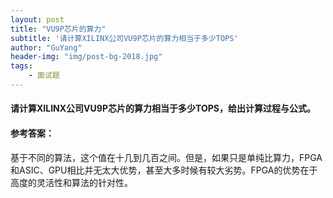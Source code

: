 ```yaml
---
layout: post
title: "VU9P芯片的算力"
subtitle: '请计算XILINX公司VU9P芯片的算力相当于多少TOPS'
author: "GuYang"
header-img: "img/post-bg-2018.jpg"
tags:    
    - 面试题
---
```


#### 请计算XILINX公司VU9P芯片的算力相当于多少TOPS，给出计算过程与公式。

#### **参考答案**：
基于不同的算法，这个值在十几到几百之间。但是，如果只是单纯比算力，FPGA和ASIC、GPU相比并无太大优势，甚至大多时候有较大劣势。FPGA的优势在于高度的灵活性和算法的针对性。